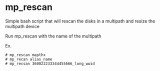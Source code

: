 # mp_rescan
Simple bash script that will rescan the disks in a multipath and resize the multipath device

Run mp_rescan with the name of the multipath

Ex.

```
# mp_rescan mapthx
# mp_recan alias_name
# mp_recsan 360022233344455666_long_wwid
```

